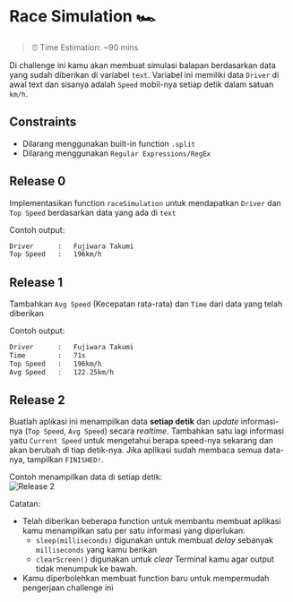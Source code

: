 # Race Simulation 🏎

> ⏰ Time Estimation: ~90 mins

Di challenge ini kamu akan membuat simulasi balapan berdasarkan data yang sudah diberikan di
variabel `text`. Variabel ini memiliki data `Driver` di awal text dan sisanya adalah `Speed`
mobil-nya setiap detik dalam satuan `km/h`.

## Constraints
- Dilarang menggunakan built-in function `.split`
- Dilarang menggunakan `Regular Expressions/RegEx`

## Release 0
Implementasikan function `raceSimulation` untuk mendapatkan `Driver` dan `Top Speed` berdasarkan
data yang ada di `text`

Contoh output:
```bash
Driver		:	Fujiwara Takumi
Top Speed	:	196km/h
```

## Release 1
Tambahkan `Avg Speed` (Kecepatan rata-rata) dan `Time` dari data yang telah
diberikan

Contoh output:
```bash
Driver		:	Fujiwara Takumi
Time		:	71s
Top Speed	:	196km/h
Avg Speed	:	122.25km/h
```

## Release 2
Buatlah aplikasi ini menampilkan data **setiap detik** dan *update* informasi-nya (`Top Speed`,
`Avg Speed`) secara *realtime*. Tambahkan satu lagi informasi yaitu `Current Speed` untuk
mengetahui berapa speed-nya sekarang dan akan berubah di tiap detik-nya. Jika aplikasi sudah membaca semua data-nya, tampilkan `FINISHED!`.

Contoh menampilkan data di setiap detik:  
![Release 2](race-simulation-final-release.gif "Release 2")

Catatan:  
- Telah diberikan beberapa function untuk membantu membuat aplikasi kamu menampilkan satu per 
satu informasi yang diperlukan:
  - `sleep(milliseconds)` digunakan untuk membuat *delay* sebanyak `milliseconds` yang kamu berikan
  - `clearScreen()` digunakan untuk *clear* Terminal kamu agar output tidak menumpuk ke bawah.
- Kamu diperbolehkan membuat function baru untuk mempermudah pengerjaan challenge ini